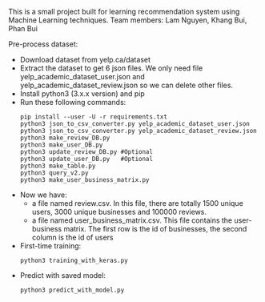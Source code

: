 This is a small project built for learning recommendation system using Machine Learning techniques. 
Team members: Lam Nguyen, Khang Bui, Phan Bui

Pre-process dataset:
 - Download dataset from yelp.ca/dataset
 - Extract the dataset to get 6 json files. We only need file yelp_academic_dataset_user.json and yelp_academic_dataset_review.json so we can delete other files.
 - Install python3 (3.x.x version) and pip
 - Run these following commands:
 	```
	pip install --user -U -r requirements.txt
	python3 json_to_csv_converter.py yelp_academic_dataset_user.json
	python3 json_to_csv_converter.py yelp_academic_dataset_review.json
	python3 make_review_DB.py
	python3 make_user_DB.py
	python3 update_review_DB.py #Optional
	python3 update_user_DB.py	#Optional
	python3 make_table.py
	python3 query_v2.py
	python3 make_user_business_matrix.py
	```
- Now we have:
	+ a file named review.csv. In this file, there are totally 1500 unique users, 3000 unique businesses and 100000 reviews. 
	+ a file named user_business_matrix.csv. This file contains the user-business matrix. The first row is the id of businesses, the second column is the id of users
- First-time training:
	```
	python3 training_with_keras.py
	```
- Predict with saved model:
	```
	python3 predict_with_model.py
	```

